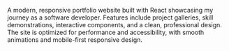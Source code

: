 A modern, responsive portfolio website built with React showcasing my journey as a software developer. Features include project galleries, skill demonstrations, interactive components, and a clean, professional design. The site is optimized for performance and accessibility, with smooth animations and mobile-first responsive design.
